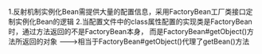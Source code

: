 1.反射机制实例化Bean需提供大量的配置信息，采用FactoryBean工厂类接口定制实例化Bean的逻辑
2.当配置文件中<bean>的class属性配置的实现类是FactoryBean时，通过方法返回的不是FactoryBean本身，
   而是FactoryBean#getObject()方法所返回的对象
   --->相当于FactoryBean#getObject()代理了getBean()方法
   